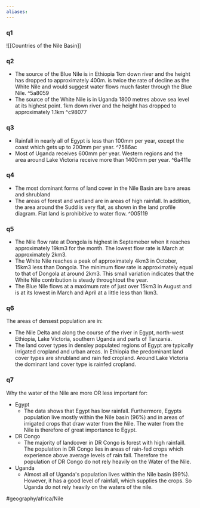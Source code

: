 ```yaml
---
aliases: 
---
```


### q1
![[Countries of the Nile Basin]]

### q2
- The source of the Blue Nile is in Ethiopia 1km down river and the height has dropped to approximately 400m. is twice the rate of decline as the White Nile and would suggest water flows much faster through the Blue Nile. ^5a8059
- The source of the White Nile is in Uganda 1800 metres above sea level at its highest point. 1km down river and the height has dropped to approximately 1.1km ^c98077

### q3
- Rainfall in nearly all of Egypt is less than 100mm per year, except the coast which gets up to 200mm per year. ^7586ac
- Most of Uganda receives 600mm per year. Western regions and the area around Lake Victoria receive more than 1400mm per year. ^6a411e

### q4
- The most dominant forms of land cover in the Nile Basin are bare areas and shrubland
- The areas of forest and wetland are in areas of high rainfall. In addition, the area around the Sudd is very flat, as shown in the land profile diagram. Flat land is prohibitive to water flow. ^005119

### q5

- The Nile flow rate at Dongola is highest in Septemeber when it reaches approximately 19km3 for the month. The lowest flow rate is March at approximately 2km3.
- The White Nile reaches a peak of approximately 4km3 in October, 15km3 less than Dongola. The minimum flow rate is approximately equal to that of Dongola at around 2km3. This small variation indicates that the White Nile contribution is steady throughtout the year. 
- The Blue Nile flows at a maximum rate of just over 15km3 in August and is at its lowest in March and April at a little less than 1km3.

### q6
The areas of densest population are in:
- The Nile Delta and along the course of the river in Egypt, north-west Ethiopia, Lake Victoria, southern Uganda and parts of Tanzania. 
- The land cover types in densley populated regions of Egypt are typically irrigated cropland and urban areas. In Ethiopia the predominant land cover types are shrubland and rain fed cropland. Around Lake Victoria the dominant land cover type is rainfed cropland.

### q7 
Why the water of the Nile are more OR less important for:
- Egypt
	- The data shows that Egypt has low rainfall. Furthermore, Egypts population live mostly within the Nile basin (96%) and in areas of irrigated crops that draw water from the Nile. The water from the Nile is therefore of great importance to Egypt.
- DR Congo
	- The majority of landcover in DR Congo is forest with high rainfaill.  The population in DR Congo lies in areas of rain-fed crops which experience above average levels of rain fall. Therefore the population of DR Congo do not rely heavily on the Water of the Nile.
- Uganda
	- Almost all of Uganda's population lives within the Nile basin (99%). However, it has a good level of rainfall, which supplies the crops. So Uganda do not rely heavily on the waters of the nile.


#geography/africa/Nile 

